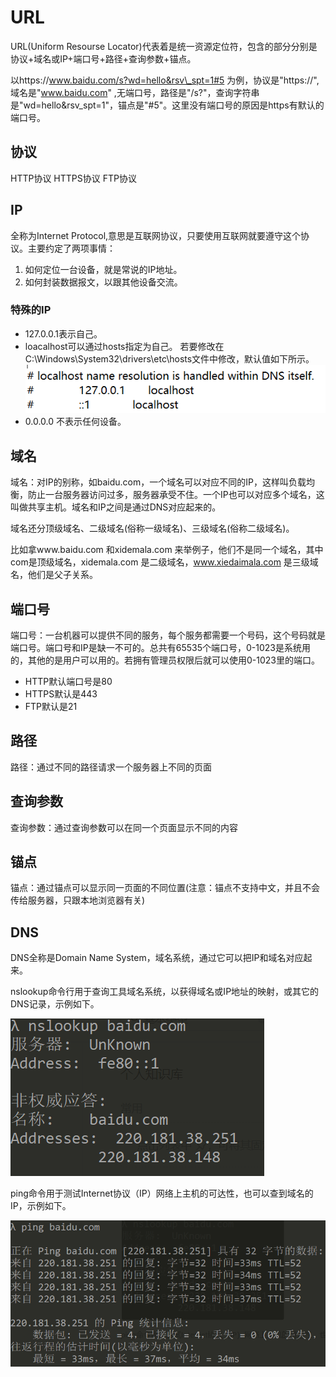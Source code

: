 
# URL

URL(Uniform Resourse Locator)代表着是统一资源定位符，包含的部分分别是协议+域名或IP+端口号+路径+查询参数+锚点。

以https://www.baidu.com/s?wd=hello&rsv\_spt=1#5 为例，协议是"https://", 域名是"www.baidu.com" ,无端口号，路径是"/s?"，查询字符串是"wd=hello&rsv\_spt=1"，锚点是"#5"。这里没有端口号的原因是https有默认的端口号。

## 协议

HTTP协议 HTTPS协议 FTP协议

## IP

全称为Internet Protocol,意思是互联网协议，只要使用互联网就要遵守这个协议。主要约定了两项事情：

1. 如何定位一台设备，就是常说的IP地址。
2. 如何封装数据报文，以跟其他设备交流。

### 特殊的IP

* 127.0.0.1表示自己。
* loacalhost可以通过hosts指定为自己。
若要修改在C:\Windows\System32\drivers\etc\hosts文件中修改，默认值如下所示。
![](attachments/浅析URL_001.png)
* 0.0.0.0 不表示任何设备。

## 域名

域名：对IP的别称，如baidu.com，一个域名可以对应不同的IP，这样叫负载均衡，防止一台服务器访问过多，服务器承受不住。一个IP也可以对应多个域名，这叫做共享主机。域名和IP之间是通过DNS对应起来的。

域名还分顶级域名、二级域名(俗称一级域名)、三级域名(俗称二级域名)。

比如拿www.baidu.com 和xidemala.com 来举例子，他们不是同一个域名，其中com是顶级域名，xidemala.com 是二级域名，www.xiedaimala.com 是三级域名，他们是父子关系。

## 端口号

端口号：一台机器可以提供不同的服务，每个服务都需要一个号码，这个号码就是端口号。端口号和IP是缺一不可的。总共有65535个端口号，0-1023是系统用的，其他的是用户可以用的。若拥有管理员权限后就可以使用0-1023里的端口。

* HTTP默认端口号是80
* HTTPS默认是443
* FTP默认是21

## 路径

路径：通过不同的路径请求一个服务器上不同的页面

## 查询参数

查询参数：通过查询参数可以在同一个页面显示不同的内容

## 锚点

锚点：通过锚点可以显示同一页面的不同位置(注意：锚点不支持中文，并且不会传给服务器，只跟本地浏览器有关)

## DNS

DNS全称是Domain Name System，域名系统，通过它可以把IP和域名对应起来。

nslookup命令行用于查询工具域名系统，以获得域名或IP地址的映射，或其它的DNS记录，示例如下。

![](attachments/浅析URL_002.png)

ping命令用于测试Internet协议（IP）网络上主机的可达性，也可以查到域名的IP，示例如下。

![](attachments/浅析URL_003.png)

